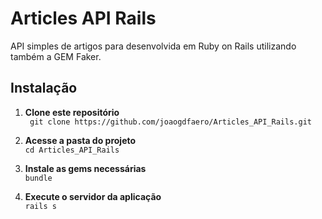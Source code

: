 # Articles API Rails
API simples de artigos para desenvolvida em Ruby on Rails utilizando também a GEM Faker.

## Instalação
1. **Clone este repositório**  
` git clone https://github.com/joaogdfaero/Articles_API_Rails.git`

2. **Acesse a pasta do projeto**  
` cd Articles_API_Rails `

3. **Instale as gems necessárias**  
` bundle `

4. **Execute o servidor da aplicação**  
` rails s `
